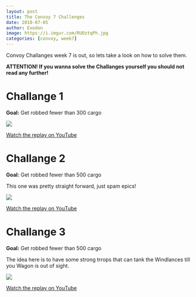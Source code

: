 ```yaml
---
layout: post
title: The Convoy 7 Challenges
date: 2018-07-05
author: Exodon
image: https://i.imgur.com/RUOztqPh.jpg
categories: [convoy, week7]
---
```


Convoy Challanges week 7  is out, so lets take a look on how to solve them.

 **ATTENTION! If you wanna solve the Challanges yourself you should not read any further!**

 # Challange 1

 **Goal:** Get robbed fewer than 300 cargo

 ![](https://i.imgur.com/NiJbj2Rl.png)

 [Watch the replay on YouTube](https://www.youtube.com/watch?v=sobtLFUVx3s)

 # Challange 2

 **Goal:** Get robbed fewer than 500 cargo

 This one was pretty straight forward, just spam epics!

 ![](https://i.imgur.com/UMYp8tIl.jpg)

 [Watch the replay on YouTube](https://www.youtube.com/watch?v=_Y5BGBFGIbE)

 # Challange 3

 **Goal:** Get robbed fewer than 500 cargo

 The idea here is to have some strong trrops that can tank the Windlances till you Wagon is out of sight.

 ![](https://i.imgur.com/6dWZMY1l.png)

 [Watch the replay on YouTube](https://www.youtube.com/watch?v=OThz-gp_TUM)
